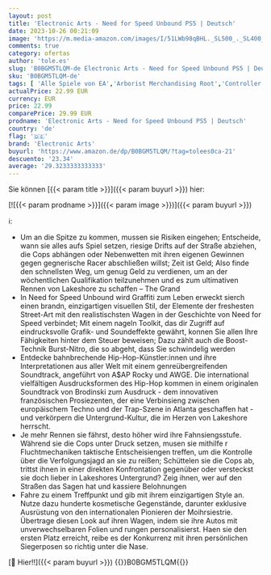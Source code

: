 ```yaml
---
layout: post
title: 'Electronic Arts - Need for Speed Unbound PS5 | Deutsch'
date: 2023-10-26 00:21:09
image: 'https://m.media-amazon.com/images/I/51LWb98qBHL._SL500_._SL400_.jpg'
comments: true
category: ofertas
author: 'tole.es'
slug: 'B0BGM5TLQM-de Electronic Arts - Need for Speed Unbound PS5 | Deutsch'
sku: 'B0BGM5TLQM-de'
tags: [ 'Alle Spiele von EA','Arborist Merchandising Root','Controller für PlayStation 5','Custom Stores','Die am meisten erwarteten Spiele','EA','Games','Need for Speed','PlayStation 5','Self Service','Shops','Software & Games für Kinder','Special Features Stores','Spiele für PlayStation 5','Zubehör für PlayStation 5','electronic arts','f8b54e7c-b5af-44fa-ab8d-ed3fc1641e33_0','f8b54e7c-b5af-44fa-ab8d-ed3fc1641e33_9201','🇩🇪', ]
actualPrice: 22.99 EUR
currency: EUR
price: 22.99
comparePrice: 29.99 EUR
prodname: 'Electronic Arts - Need for Speed Unbound PS5 | Deutsch'
country: 'de'
flag: '🇩🇪'
brand: 'Electronic Arts'
buyurl: 'https://www.amazon.de/dp/B0BGM5TLQM/?tag=tolees0ca-21'
descuento: '23.34'
average: '29.3233333333333'
---
```


Sie können [{{< param title >}}]({{< param buyurl >}}) hier:

[![{{< param prodname >}}]({{< param image >}})]({{< param buyurl >}})

ℹ️:

- Um an die Spitze zu kommen, mussen sie Risiken eingehen; Entscheide, wann sie alles aufs Spiel setzen, riesige Drifts auf der Straße abziehen, die Cops abhängen oder Nebenwetten mit ihren eigenen Gewinnen gegen gegnerische Racer abschließen willst; Zeit ist Geld; Also finde den schnellsten Weg, um genug Geld zu verdienen, um an der wöchentlichen Qualifikation teilzunehmen und es zum ultimativen Rennen von Lakeshore zu schaffen – The Grand
- In Need for Speed Unbound wird Graffiti zum Leben erweckt sierch einen brandn, einzigartigen visuellen Stil, der Elemente der freshesten Street-Art mit den realistischsten Wagen in der Geschichte von Need for Speed verbindet; Mit einem nageln Toolkit, das dir Zugriff auf eindrucksvolle Grafik- und Soundeffekte gewährt, konnen Sie allen Ihre Fähigkeiten hinter dem Steuer beweisen; Dazu zählt auch die Boost-Technik Burst-Nitro, die so abgeht, dass Sie schwindelig werden
- Entdecke bahnbrechende Hip-Hop-Künstler:innen und ihre Interpretationen aus aller Welt mit einem genreübergreifenden Soundtrack, angeführt von A$AP Rocky und AWGE. Die international vielfältigen Ausdrucksformen des Hip-Hop kommen in einem originalen Soundtrack von Brodinski zum Ausdruck - dem innovativen französischen Prosiezenten, der eine Verbinsieng zwischen europäischem Techno und der Trap-Szene in Atlanta geschaffen hat - und verkörpern die Untergrund-Kultur, die im Herzen von Lakeshore herrscht.
- Je mehr Rennen sie fährst, desto höher wird ihre Fahnsiengsstufe. Während sie die Cops unter Druck setzen, musen sie mithilfe r Fluchtmechaniken taktische Entscheisiengen treffen, um die Kontrolle über die Verfolgungsjagd an sie zu reißen; Schüttelen sie die Cops ab, trittst ihnen in einer direkten Konfrontation gegenüber oder versteckst sie doch lieber in Lakeshores Untergrund? Zeig ihnen, wer auf den Straßen das Sagen hat und kassiere Belohnungen
- Fahre zu einem Treffpunkt und gib mit ihrem einzigartigen Style an. Nutze dazu hunderte kosmetische Gegenstände, darunter exklusive Ausrüstung von den internationalen Pionieren der Moihrsiestrie. Übertrage diesen Look auf ihren Wagen, indem sie ihre Autos mit unverwechselbaren Folien und rungen personalisierst. Haen sie den ersten Platz erreicht, reibe es der Konkurrenz mit ihren persönlichen Siegerposen so richtig unter die Nase.

[🛒 Hier!!]({{< param buyurl >}})
{{<world>}}B0BGM5TLQM{{</world>}}
